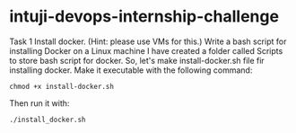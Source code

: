 # intuji-devops-internship-challenge
Task 1  Install docker. (Hint: please use VMs for this.) Write a bash script for installing Docker on a Linux machine
I have created a folder called Scripts to store bash script for docker.
So, let's make install-docker.sh file fir installing docker.
Make it executable with the following command:
```  
chmod +x install-docker.sh
```
Then run it with:
```
./install_docker.sh
```

